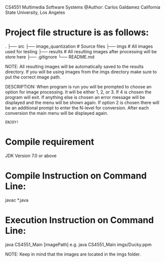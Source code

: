 CS4551 Multimedia Software Systems
@Author: Carlos Galdamez
California State University, Los Angeles


Project file structure is as follows:
======================================

.
├── src
     ├── image_quantization		# Source files
├── imgs                    		# All images used for testing
     ├── results			# All resulting images after processing will be store here
├── .gitignore
└── README.md


NOTE: All resulting images will be automatically saved to the results directory.
      If you will be using images from the imgs directory make sure to put the correct 
      image path.
      
DESCRIPTION:   When program is run you will be prompted to choose an option for image processing. It will be
	either 1, 2, or 3. If 4 is chosen the program will exit. If anything else is chosen an error message will be displayed
	and the menu will be shown again. If option 2 is chosen there will be an additional prompt to enter the N-level for 
	conversion.
	       After each conversion the main menu will be displayed again.
	
	ENJOY!
	

Compile requirement
======================================
JDK Version 7.0 or above


Compile Instruction on Command Line:
======================================
javac *.java


Execution Instruction on Command Line:
======================================
java CS4551_Main [imagePath]
e.g.
java CS4551_Main imgs/Ducky.ppm 

NOTE: Keep in mind that the images are located in the imgs folder.
